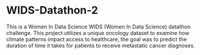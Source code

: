 # WIDS-Datathon-2
This is a Women In Data Science WIDS (Women In Data Science) datathon challenge. This project utilizes a unique oncology dataset to examine how climate patterns impact access to healthcare, the goal was to predict the duration of time it takes for patients to receive metastatic cancer diagnoses.



